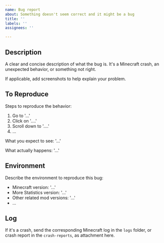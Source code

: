 ```yaml
---
name: Bug report
about: Something doesn't seem correct and it might be a bug
title: ''
labels: ''
assignees: ''

---
```


## Description

A clear and concise description of what the bug is. It's a Minecraft crash, an unexpected behavior, or something not right.

If applicable, add screenshots to help explain your problem.

## To Reproduce

Steps to reproduce the behavior:

1. Go to '...'
2. Click on '....'
3. Scroll down to '....'
4. ...

What you expect to see: '...'

What actually happens: '...'

## Environment

Describe the environment to reproduce this bug:

- Minecraft version: '...'
- More Statistics version: '...'
- Other related mod versions: '...'
- ...

## Log

If it's a crash, send the corresponding Minecraft log in the `logs` folder, or crash report in the `crash-reports`, as attachment here.
